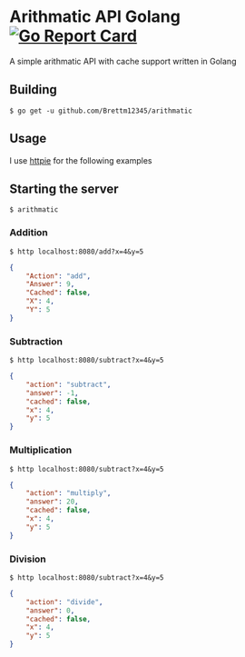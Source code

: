 # Arithmatic API Golang [![Go Report Card](https://goreportcard.com/badge/github.com/Brettm12345/arithmatic)](https://goreportcard.com/report/github.com/Brettm12345/arithmatic)
A simple arithmatic API with cache support written in Golang

## Building

``` console
$ go get -u github.com/Brettm12345/arithmatic
```

## Usage
I use [httpie](httpie) for the following examples 

## Starting the server

``` console
$ arithmatic
```

### Addition
``` console
$ http localhost:8080/add?x=4&y=5
```

``` json
{
    "Action": "add",
    "Answer": 9,
    "Cached": false,
    "X": 4,
    "Y": 5
}
```

### Subtraction
``` console
$ http localhost:8080/subtract?x=4&y=5
```

``` json
{
    "action": "subtract",
    "answer": -1,
    "cached": false,
    "x": 4,
    "y": 5
}
```

### Multiplication
``` console
$ http localhost:8080/subtract?x=4&y=5
```

``` json
{
    "action": "multiply",
    "answer": 20,
    "cached": false,
    "x": 4,
    "y": 5
}
```

### Division
``` console
$ http localhost:8080/subtract?x=4&y=5
```

``` json
{
    "action": "divide",
    "answer": 0,
    "cached": false,
    "x": 4,
    "y": 5
}
```
